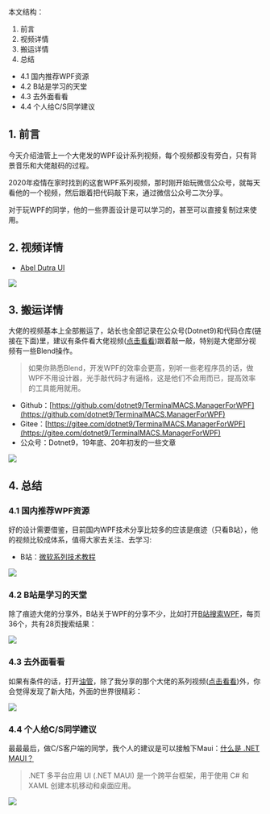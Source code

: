 本文结构：
1. 前言
2. 视频详情
3. 搬运详情
4. 总结
 - 4.1 国内推荐WPF资源
 - 4.2 B站是学习的天堂
 - 4.3 去外面看看
 - 4.4 个人给C/S同学建议

## 1. 前言

今天介绍油管上一个大佬发的WPF设计系列视频，每个视频都没有旁白，只有背景音乐和大佬敲码的过程。

2020年疫情在家时找到的这套WPF系列视频，那时刚开始玩微信公众号，就每天看他的一个视频，然后跟着把代码敲下来，通过微信公众号二次分享。

对于玩WPF的同学，他的一些界面设计是可以学习的，甚至可以直接复制过来使用。

## 2. 视频详情

- [Abel Dutra UI](https://www.youtube.com/c/AbelDutraUI/videos)

![](https://img1.dotnet9.com/2022/04/4005.gif)

## 3. 搬运详情

大佬的视频基本上全部搬运了，站长也全部记录在公众号(Dotnet9)和代码仓库(链接在下面)里，建议有条件看大佬视频([点击看看](https://www.youtube.com/c/AbelDutraUI/videos))跟着敲一敲，特别是大佬部分视频有一些Blend操作。

>如果你熟悉Blend，开发WPF的效率会更高，别听一些老程序员的话，做WPF不用设计器，光手敲代码才有逼格，这是他们不会用而已，提高效率的工具能用就用。

- Github：[https://github.com/dotnet9/TerminalMACS.ManagerForWPF](https://github.com/dotnet9/TerminalMACS.ManagerForWPF)
- Gitee：[https://gitee.com/dotnet9/TerminalMACS.ManagerForWPF](https://gitee.com/dotnet9/TerminalMACS.ManagerForWPF)
- 公众号：Dotnet9，19年底、20年初发的一些文章

![](https://img1.dotnet9.com/2022/04/4006.gif)

## 4. 总结

### 4.1 国内推荐WPF资源

好的设计需要借鉴，目前国内WPF技术分享比较多的应该是痕迹（只看B站），他的视频比较成体系，值得大家去关注、去学习:

- B站：[微软系列技术教程](https://space.bilibili.com/32497462)

![](https://img1.dotnet9.com/2022/04/4001.png)

### 4.2 B站是学习的天堂

除了痕迹大佬的分享外，B站关于WPF的分享不少，比如打开[B站搜索WPF](https://search.bilibili.com/all?keyword=wpf&from_source=webtop_search&spm_id_from=333.1007)，每页36个，共有28页搜索结果：

![](https://img1.dotnet9.com/2022/04/4002.gif)

### 4.3 去外面看看

如果有条件的话，打开[油管](https://www.youtube.com/results?search_query=wpf)，除了我分享的那个大佬的系列视频([点击看看](https://www.youtube.com/c/AbelDutraUI/videos))外，你会觉得发现了新大陆，外面的世界很精彩：

![](https://img1.dotnet9.com/2022/04/4003.gif)

### 4.4 个人给C/S同学建议

最最最后，做C/S客户端的同学，我个人的建议是可以接触下Maui：[什么是 .NET MAUI？](https://docs.microsoft.com/zh-cn/dotnet/maui/what-is-maui)

>.NET 多平台应用 UI (.NET MAUI) 是一个跨平台框架，用于使用 C# 和 XAML 创建本机移动和桌面应用。

![](https://img1.dotnet9.com/2022/04/4004.png)